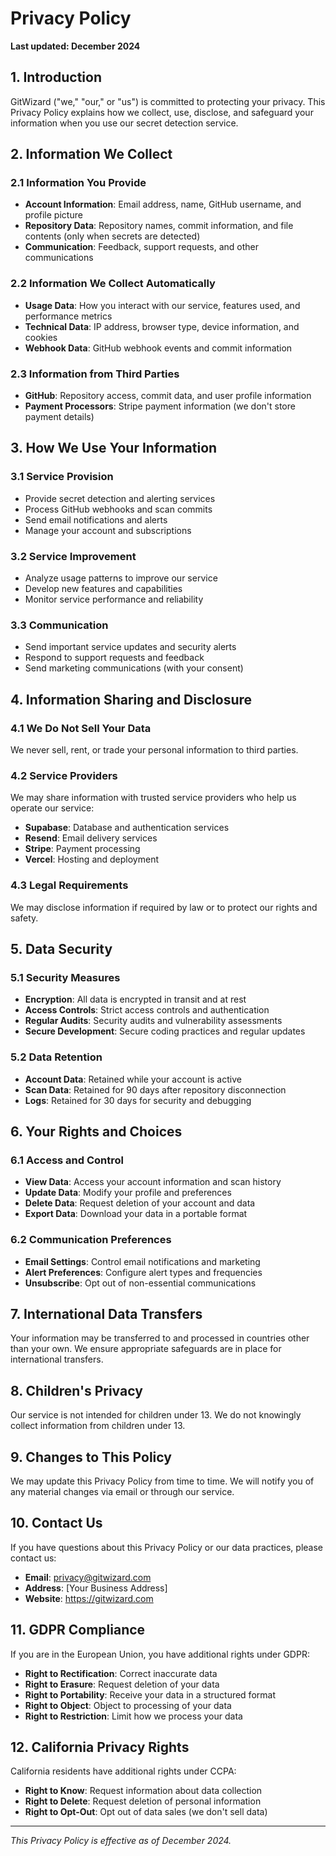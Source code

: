# Privacy Policy

**Last updated: December 2024**

## 1. Introduction

GitWizard ("we," "our," or "us") is committed to protecting your privacy. This Privacy Policy explains how we collect, use, disclose, and safeguard your information when you use our secret detection service.

## 2. Information We Collect

### 2.1 Information You Provide
- **Account Information**: Email address, name, GitHub username, and profile picture
- **Repository Data**: Repository names, commit information, and file contents (only when secrets are detected)
- **Communication**: Feedback, support requests, and other communications

### 2.2 Information We Collect Automatically
- **Usage Data**: How you interact with our service, features used, and performance metrics
- **Technical Data**: IP address, browser type, device information, and cookies
- **Webhook Data**: GitHub webhook events and commit information

### 2.3 Information from Third Parties
- **GitHub**: Repository access, commit data, and user profile information
- **Payment Processors**: Stripe payment information (we don't store payment details)

## 3. How We Use Your Information

### 3.1 Service Provision
- Provide secret detection and alerting services
- Process GitHub webhooks and scan commits
- Send email notifications and alerts
- Manage your account and subscriptions

### 3.2 Service Improvement
- Analyze usage patterns to improve our service
- Develop new features and capabilities
- Monitor service performance and reliability

### 3.3 Communication
- Send important service updates and security alerts
- Respond to support requests and feedback
- Send marketing communications (with your consent)

## 4. Information Sharing and Disclosure

### 4.1 We Do Not Sell Your Data
We never sell, rent, or trade your personal information to third parties.

### 4.2 Service Providers
We may share information with trusted service providers who help us operate our service:
- **Supabase**: Database and authentication services
- **Resend**: Email delivery services
- **Stripe**: Payment processing
- **Vercel**: Hosting and deployment

### 4.3 Legal Requirements
We may disclose information if required by law or to protect our rights and safety.

## 5. Data Security

### 5.1 Security Measures
- **Encryption**: All data is encrypted in transit and at rest
- **Access Controls**: Strict access controls and authentication
- **Regular Audits**: Security audits and vulnerability assessments
- **Secure Development**: Secure coding practices and regular updates

### 5.2 Data Retention
- **Account Data**: Retained while your account is active
- **Scan Data**: Retained for 90 days after repository disconnection
- **Logs**: Retained for 30 days for security and debugging

## 6. Your Rights and Choices

### 6.1 Access and Control
- **View Data**: Access your account information and scan history
- **Update Data**: Modify your profile and preferences
- **Delete Data**: Request deletion of your account and data
- **Export Data**: Download your data in a portable format

### 6.2 Communication Preferences
- **Email Settings**: Control email notifications and marketing
- **Alert Preferences**: Configure alert types and frequencies
- **Unsubscribe**: Opt out of non-essential communications

## 7. International Data Transfers

Your information may be transferred to and processed in countries other than your own. We ensure appropriate safeguards are in place for international transfers.

## 8. Children's Privacy

Our service is not intended for children under 13. We do not knowingly collect information from children under 13.

## 9. Changes to This Policy

We may update this Privacy Policy from time to time. We will notify you of any material changes via email or through our service.

## 10. Contact Us

If you have questions about this Privacy Policy or our data practices, please contact us:

- **Email**: privacy@gitwizard.com
- **Address**: [Your Business Address]
- **Website**: https://gitwizard.com

## 11. GDPR Compliance

If you are in the European Union, you have additional rights under GDPR:
- **Right to Rectification**: Correct inaccurate data
- **Right to Erasure**: Request deletion of your data
- **Right to Portability**: Receive your data in a structured format
- **Right to Object**: Object to processing of your data
- **Right to Restriction**: Limit how we process your data

## 12. California Privacy Rights

California residents have additional rights under CCPA:
- **Right to Know**: Request information about data collection
- **Right to Delete**: Request deletion of personal information
- **Right to Opt-Out**: Opt out of data sales (we don't sell data)

---

*This Privacy Policy is effective as of December 2024.* 
